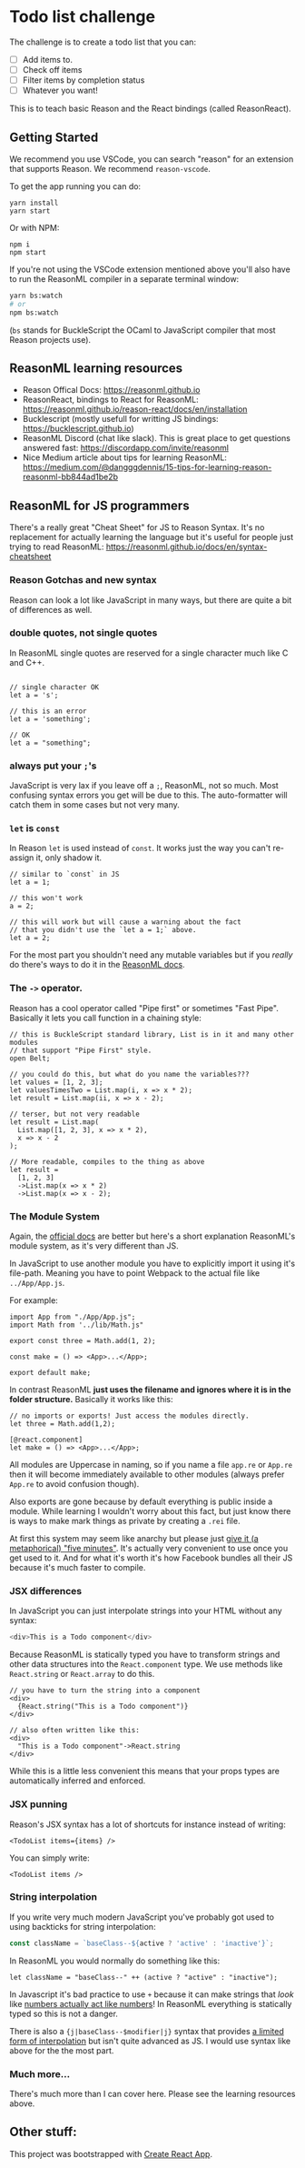 # Todo list challenge

The challenge is to create a todo list that you can:

- [ ] Add items to.
- [ ] Check off items
- [ ] Filter items by completion status
- [ ] Whatever you want!

This is to teach basic Reason and the React bindings (called ReasonReact).

## Getting Started

We recommend you use VSCode, you can search "reason" for an extension that supports Reason. We recommend
`reason-vscode`.

To get the app running you can do:

```
yarn install
yarn start
```

Or with NPM:

```
npm i
npm start
```

If you're not using the VSCode extension mentioned above you'll also have to run the
ReasonML compiler in a separate terminal window:

```bash
yarn bs:watch
# or
npm bs:watch
```

(`bs` stands for BuckleScript the OCaml to JavaScript compiler that most Reason projects use).

## ReasonML learning resources

- Reason Offical Docs: https://reasonml.github.io
- ReasonReact, bindings to React for ReasonML: https://reasonml.github.io/reason-react/docs/en/installation
- Bucklescript (mostly usefull for writting JS bindings: https://bucklescript.github.io)
- ReasonML Discord (chat like slack). This is great place to get questions answered fast: https://discordapp.com/invite/reasonml
- Nice Medium article about tips for learning ReasonML: https://medium.com/@dangggdennis/15-tips-for-learning-reason-reasonml-bb844ad1be2b

## ReasonML for JS programmers

There's a really great "Cheat Sheet" for JS to Reason Syntax. It's no replacement for
actually learning the language but it's useful for people just trying to read ReasonML:
https://reasonml.github.io/docs/en/syntax-cheatsheet

### Reason Gotchas and new syntax

Reason can look a lot like JavaScript in many ways, but there are quite a bit of differences as well.

### double quotes, not single quotes

In ReasonML single quotes are reserved for a single character
much like C and C++.

```reasonml

// single character OK
let a = 's';

// this is an error
let a = 'something';

// OK
let a = "something";
```

### always put your `;`'s

JavaScript is very lax if you leave off a `;`, ReasonML, not so much. Most confusing syntax errors you get will be due to
this. The auto-formatter will catch them in some cases but
not very many.

### `let` is `const`

In Reason `let` is used instead of `const`. It works just the way you can't re-assign it, only shadow it.

```
// similar to `const` in JS
let a = 1;

// this won't work
a = 2;

// this will work but will cause a warning about the fact
// that you didn't use the `let a = 1;` above.
let a = 2;
```

For the most part you shouldn't need any mutable variables but if you _really_ do there's ways to do it in the [ReasonML docs](https://reasonml.github.io/docs/en/mutation).

### The `->` operator.

Reason has a cool operator called "Pipe first" or sometimes "Fast Pipe". Basically
it lets you call function in a chaining style:

```reason
// this is BuckleScript standard library, List is in it and many other modules
// that support "Pipe First" style.
open Belt;

// you could do this, but what do you name the variables???
let values = [1, 2, 3];
let valuesTimesTwo = List.map(i, x => x * 2);
let result = List.map(ii, x => x - 2);

// terser, but not very readable
let result = List.map(
  List.map([1, 2, 3], x => x * 2),
  x => x - 2
);

// More readable, compiles to the thing as above
let result =
  [1, 2, 3]
  ->List.map(x => x * 2)
  ->List.map(x => x - 2);
```

### The Module System

Again, the [official docs](https://reasonml.github.io/docs/en/module) are better but
here's a short explanation ReasonML's module system, as it's very different than JS.

In JavaScript to use another module you have to explicitly import it using it's file-path.
Meaning you have to point Webpack to the actual file like `../App/App.js`.

For example:

```JS
import App from "./App/App.js";
import Math from '../lib/Math.js"

export const three = Math.add(1, 2);

const make = () => <App>...</App>;

export default make;
```

In contrast ReasonML **just uses the filename and ignores where it is in the folder structure.**
Basically it works like this:

```reason
// no imports or exports! Just access the modules directly.
let three = Math.add(1,2);

[@react.component]
let make = () => <App>...</App>;
```

All modules are Uppercase in naming, so if you name a file `app.re` or `App.re` then
it will become immediately available to other modules (always prefer `App.re` to avoid
confusion though).

Also exports are gone because by default everything is public inside a module. While
learning I wouldn't worry about this fact, but just know there is ways to make mark
things as private by creating a `.rei` file.

At first this system may seem like anarchy but please just [give it (a metaphorical) "five minutes"](https://signalvnoise.com/posts/3124-give-it-five-minutes). It's actually very convenient to use once you
get used to it. And for what it's worth it's how Facebook bundles all their
JS because it's much faster to compile.

### JSX differences

In JavaScript you can just interpolate strings into your HTML
without any syntax:

```javascript
<div>This is a Todo component</div>
```

Because ReasonML is statically typed you have to transform
strings and other data structures into the `React.component` type.
We use methods like `React.string` or `React.array` to do this.

```reasonml
// you have to turn the string into a component
<div>
  {React.string("This is a Todo component")}
</div>

// also often written like this:
<div>
  "This is a Todo component"->React.string
</div>
```

While this is a little less convenient this means
that your props types are automatically inferred
and enforced.

### JSX punning

Reason's JSX syntax has a lot of shortcuts for instance
instead of writing:

```reasonml
<TodoList items={items} />
```

You can simply write:

```reasonml
<TodoList items />
```

### String interpolation

If you write very much modern JavaScript you've probably got used to using
backticks for string interpolation:

```js
const className = `baseClass--${active ? 'active' : 'inactive'}`;
```

In ReasonML you would normally do something like this:

```reasonml
let className = "baseClass--" ++ (active ? "active" : "inactive");
```

In Javascript it's bad practice to use `+` because it can make strings
that _look_ like [numbers actually act like numbers](http://2ality.com/2013/04/quirk-implicit-conversion.html)!
In ReasonML everything is statically typed so this is not a danger.

There is also a `{j|baseClass--$modifier|j}` syntax that provides [a limited
form of interpolation](https://reasonml.github.io/docs/en/string-and-char#quoted-string)
but isn't quite advanced as JS. I would use syntax like above for the the most part.

### Much more...

There's much more than I can cover here. Please see the learning resources above.

## Other stuff:

This project was bootstrapped with [Create React App](https://github.com/facebook/create-react-app).
